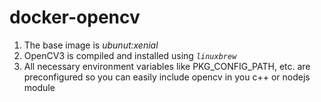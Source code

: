 # docker-opencv
  
1. The base image is _ubunut:xenial_  
2. OpenCV3 is compiled and installed using _`linuxbrew`_      
3. All necessary environment variables like PKG_CONFIG_PATH, etc. are preconfigured so you can easily include opencv in you c++ or nodejs module  
